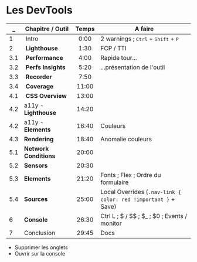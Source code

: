 # Les DevTools

_   | Chapitre / Outil       | Temps | A faire
----|------------------------|:-----:|--------
1   | Intro                  |  0:00 | 2 warnings ; <kbd>Ctrl</kbd> + <kbd>Shift</kbd> + <kbd>P</kbd>
2   | **Lighthouse**         |  1:30 | FCP / TTI
3.1 | **Performance**        |  4:00 | Rapide tour...
3.2 | **Perfs Insights**     |  5:20 | ...présentation de l'outil
3.3 | **Recorder**           |  7:50 | 
3.4 | **Coverage**           | 11:00 | 
4.1 | **CSS Overview**       | 13:00 | 
4.2 | a11y - **Lighthouse**  | 14:20 | 
4.2 | a11y - **Elements**    | 16:40 | Couleurs
4.3 | **Rendering**          | 18:40 | Anomalie couleurs
5.1 | **Network Conditions** | 20:00 | 
5.2 | **Sensors**            | 20:30 | 
5.3 | **Elements**           | 21:20 | Fonts ; Flex ; Ordre du formulaire
5.4 | **Sources**            | 25:00 | Local Overrides (`.nav-link { color: red !important }` + Save)
6   | **Console**            | 26:30 | Ctrl L ; $ / $$ ; $_ ; $0 ; Events / monitor
7   | Conclusion             | 29:45 | Docs

- Supprimer les onglets
- Ouvrir sur la console
